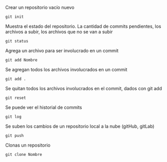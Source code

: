 

Crear un repositorio vacío nuevo
    
    git init

Muestra el estado del repositorio. La cantidad de commits pendientes, los archivos a subir, los archivos que no se van a subir

    git status

Agrega un archivo para ser involucrado en un commit
    
    git add Nombre

Se agregan todos los archivos involucrados en un commit
    
    git add .

Se quitan todos los archivos involucrados en el commit, dados con git add
    
    git reset

Se puede ver el historial de commits
    
    git log

Se suben los cambios de un repositorio local a la nube (gitHub, gitLab)
    
    git push

Clonas un repositorio
    
    git clone Nombre